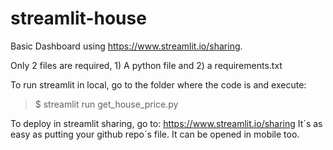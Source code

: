 # streamlit-house

Basic Dashboard using https://www.streamlit.io/sharing.

Only 2 files are required, 1) A python file and 2) a requirements.txt

To run streamlit in local, go to the folder where the code is and execute: 
> $ streamlit run get_house_price.py 

To deploy in streamlit sharing, go to: https://www.streamlit.io/sharing
It´s as easy as putting your github repo´s file.
It can be opened in mobile too.
